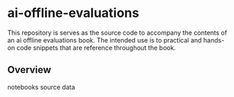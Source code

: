 # ai-offline-evaluations

This repository is serves as the source code to accompany the contents of an ai offline evaluations book. The intended use is to practical and hands-on code snippets that are reference throughout the book. 


## Overview

notebooks
source data 
